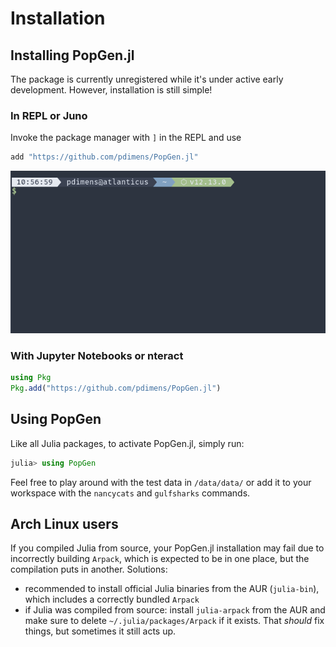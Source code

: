 # Installation

## Installing PopGen.jl

The package is currently unregistered while it's under active early development. However, installation is still simple!

### In REPL or Juno

Invoke the package manager with `]` in the REPL and use

```julia
add "https://github.com/pdimens/PopGen.jl"
```



![install](img/install.gif)

### With Jupyter Notebooks or nteract

```julia
using Pkg
Pkg.add("https://github.com/pdimens/PopGen.jl") 
```



## Using PopGen

Like all Julia packages, to activate PopGen.jl, simply run:

```julia
julia> using PopGen
```

Feel free to play around with the test data in `/data/data/` or add it to your workspace with the `nancycats` and `gulfsharks` commands.



## Arch Linux users

If you compiled Julia from source, your PopGen.jl installation may fail due to incorrectly building `Arpack`, which is expected to be in one place, but the compilation puts in another. Solutions:

- recommended to install official Julia binaries from the AUR (`julia-bin`), which includes a correctly bundled `Arpack`
- if Julia was compiled from source: install `julia-arpack` from the AUR and make sure to delete `~/.julia/packages/Arpack` if it exists. That *should* fix things, but sometimes it still acts up.